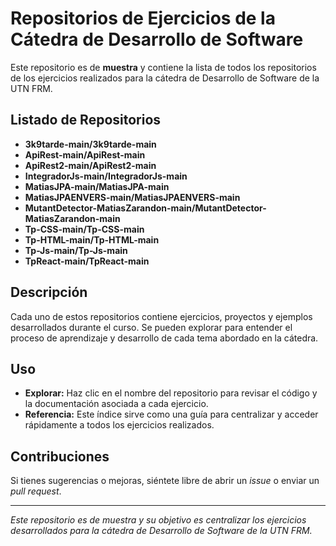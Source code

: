 # Repositorios de Ejercicios de la Cátedra de Desarrollo de Software

Este repositorio es de **muestra** y contiene la lista de todos los repositorios de los ejercicios realizados para la cátedra de Desarrollo de Software de la UTN FRM.

## Listado de Repositorios

- **3k9tarde-main/3k9tarde-main**
- **ApiRest-main/ApiRest-main**
- **ApiRest2-main/ApiRest2-main**
- **IntegradorJs-main/IntegradorJs-main**
- **MatiasJPA-main/MatiasJPA-main**
- **MatiasJPAENVERS-main/MatiasJPAENVERS-main**
- **MutantDetector-MatiasZarandon-main/MutantDetector-MatiasZarandon-main**
- **Tp-CSS-main/Tp-CSS-main**
- **Tp-HTML-main/Tp-HTML-main**
- **Tp-Js-main/Tp-Js-main**
- **TpReact-main/TpReact-main**

## Descripción

Cada uno de estos repositorios contiene ejercicios, proyectos y ejemplos desarrollados durante el curso. Se pueden explorar para entender el proceso de aprendizaje y desarrollo de cada tema abordado en la cátedra.

## Uso

- **Explorar:** Haz clic en el nombre del repositorio para revisar el código y la documentación asociada a cada ejercicio.
- **Referencia:** Este índice sirve como una guía para centralizar y acceder rápidamente a todos los ejercicios realizados.

## Contribuciones

Si tienes sugerencias o mejoras, siéntete libre de abrir un _issue_ o enviar un _pull request_.

---

*Este repositorio es de muestra y su objetivo es centralizar los ejercicios desarrollados para la cátedra de Desarrollo de Software de la UTN FRM.*
